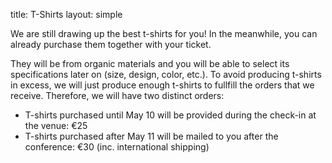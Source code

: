 title: T-Shirts
layout: simple

 
We are still drawing up the best t-shirts for you! In the meanwhile, you can already purchase them together with your ticket.
 
They will be from organic materials and you will be able to select its specifications later on (size, design, color, etc.). To avoid producing t-shirts in excess, we will just produce enough t-shirts to fullfill the orders that we receive. Therefore, we will have two distinct orders:
 
* T-shirts purchased until May 10 will be provided during the check-in at the venue: €25
* T-shirts purchased after May 11  will be mailed to you after the conference: €30 (inc. international shipping)